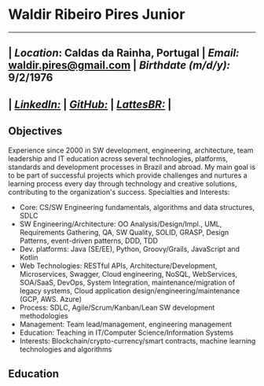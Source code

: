 # Waldir Ribeiro Pires Junior
-----------------------------------------------------------------------------------------------------------
| *Location*: Caldas da Rainha, Portugal | *Email:* waldir.pires@gmail.com | *Birthdate (m/d/y):* 9/2/1976
-----------------------------------------------------------------------------------------------------------
| [*LinkedIn:*](https://www.linkedin.com/in/wpjr2) | [*GitHub:*](https://github.com/waldirpires) | [*LattesBR:*](http://lattes.cnpq.br/7637149877535462) |
-----------------------------------------------------------------------------------------------------------


## Objectives
Experience since 2000 in SW development, engineering, architecture, team leadership and IT education across several technologies, platforms, standards and development processes in Brazil and abroad. My main goal is to be  part of successful projects which provide challenges and nurtures a learning process every day through technology and creative solutions, contributing to the organization's success.
Specialties and Interests:
- Core: CS/SW Engineering fundamentals, algorithms and data structures, SDLC
- SW Engineering/Architecture: OO Analysis/Design/Impl., UML, Requirements Gathering, QA, SW Quality, SOLID, GRASP, Design Patterns, event-driven patterns, DDD, TDD
- Dev. platforms: Java (SE/EE), Python, Groovy/Grails, JavaScript and Kotlin
- Web Technologies: RESTful APIs, Architecture/Development, Microservices, Swagger, Cloud engineering, NoSQL, WebServices, SOA/SaaS, DevOps, System Integration, maintenance/migration of legacy systems, Cloud application design/engineering/maintenance (GCP, AWS. Azure)
- Process: SDLC, Agile/Scrum/Kanban/Lean SW development methodologies
- Management: Team lead/management, engineering management
- Education: Teaching in IT/Computer Science/Information Systems
- Interests: Blockchain/crypto-currency/smart contracts, machine learning technologies and algorithms

## Education
